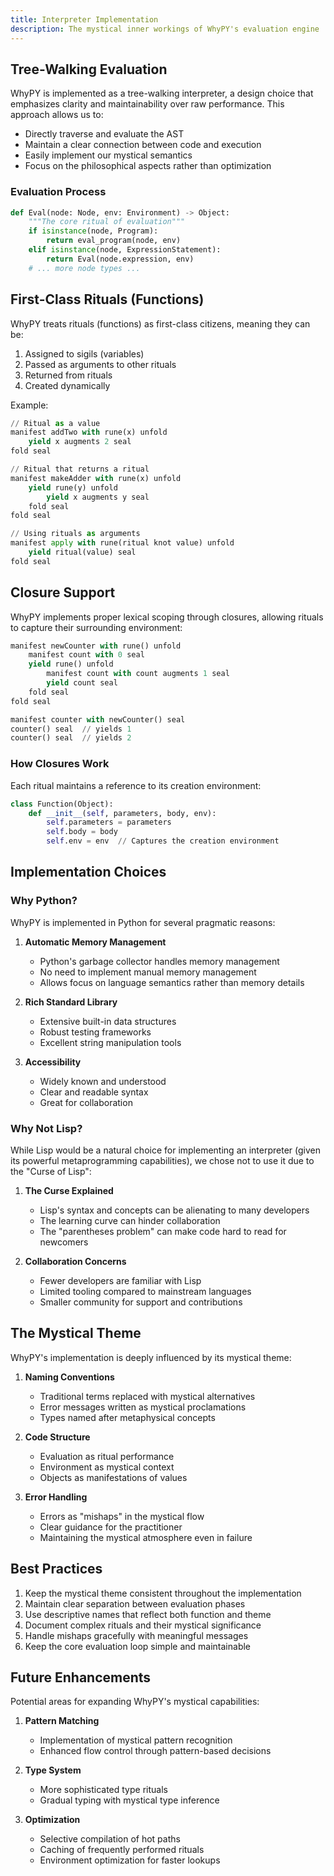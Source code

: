 ```yaml
---
title: Interpreter Implementation
description: The mystical inner workings of WhyPY's evaluation engine
---
```


## Tree-Walking Evaluation

WhyPY is implemented as a tree-walking interpreter, a design choice that emphasizes clarity and maintainability over raw performance. This approach allows us to:

- Directly traverse and evaluate the AST
- Maintain a clear connection between code and execution
- Easily implement our mystical semantics
- Focus on the philosophical aspects rather than optimization

### Evaluation Process

```python
def Eval(node: Node, env: Environment) -> Object:
    """The core ritual of evaluation"""
    if isinstance(node, Program):
        return eval_program(node, env)
    elif isinstance(node, ExpressionStatement):
        return Eval(node.expression, env)
    # ... more node types ...
```

## First-Class Rituals (Functions)

WhyPY treats rituals (functions) as first-class citizens, meaning they can be:

1. Assigned to sigils (variables)
2. Passed as arguments to other rituals
3. Returned from rituals
4. Created dynamically

Example:
```python
// Ritual as a value
manifest addTwo with rune(x) unfold
    yield x augments 2 seal
fold seal

// Ritual that returns a ritual
manifest makeAdder with rune(x) unfold
    yield rune(y) unfold
        yield x augments y seal
    fold seal
fold seal

// Using rituals as arguments
manifest apply with rune(ritual knot value) unfold
    yield ritual(value) seal
fold seal
```

## Closure Support

WhyPY implements proper lexical scoping through closures, allowing rituals to capture their surrounding environment:

```python
manifest newCounter with rune() unfold
    manifest count with 0 seal
    yield rune() unfold
        manifest count with count augments 1 seal
        yield count seal
    fold seal
fold seal

manifest counter with newCounter() seal
counter() seal  // yields 1
counter() seal  // yields 2
```

### How Closures Work

Each ritual maintains a reference to its creation environment:

```python
class Function(Object):
    def __init__(self, parameters, body, env):
        self.parameters = parameters
        self.body = body
        self.env = env  // Captures the creation environment
```

## Implementation Choices

### Why Python?

WhyPY is implemented in Python for several pragmatic reasons:

1. **Automatic Memory Management**
   - Python's garbage collector handles memory management
   - No need to implement manual memory management
   - Allows focus on language semantics rather than memory details

2. **Rich Standard Library**
   - Extensive built-in data structures
   - Robust testing frameworks
   - Excellent string manipulation tools

3. **Accessibility**
   - Widely known and understood
   - Clear and readable syntax
   - Great for collaboration

### Why Not Lisp?

While Lisp would be a natural choice for implementing an interpreter (given its powerful metaprogramming capabilities), we chose not to use it due to the "Curse of Lisp":

1. **The Curse Explained**
   - Lisp's syntax and concepts can be alienating to many developers
   - The learning curve can hinder collaboration
   - The "parentheses problem" can make code hard to read for newcomers

2. **Collaboration Concerns**
   - Fewer developers are familiar with Lisp
   - Limited tooling compared to mainstream languages
   - Smaller community for support and contributions

## The Mystical Theme

WhyPY's implementation is deeply influenced by its mystical theme:

1. **Naming Conventions**
   - Traditional terms replaced with mystical alternatives
   - Error messages written as mystical proclamations
   - Types named after metaphysical concepts

2. **Code Structure**
   - Evaluation as ritual performance
   - Environment as mystical context
   - Objects as manifestations of values

3. **Error Handling**
   - Errors as "mishaps" in the mystical flow
   - Clear guidance for the practitioner
   - Maintaining the mystical atmosphere even in failure

## Best Practices

1. Keep the mystical theme consistent throughout the implementation
2. Maintain clear separation between evaluation phases
3. Use descriptive names that reflect both function and theme
4. Document complex rituals and their mystical significance
5. Handle mishaps gracefully with meaningful messages
6. Keep the core evaluation loop simple and maintainable

## Future Enhancements

Potential areas for expanding WhyPY's mystical capabilities:

1. **Pattern Matching**
   - Implementation of mystical pattern recognition
   - Enhanced flow control through pattern-based decisions

2. **Type System**
   - More sophisticated type rituals
   - Gradual typing with mystical type inference

3. **Optimization**
   - Selective compilation of hot paths
   - Caching of frequently performed rituals
   - Environment optimization for faster lookups